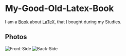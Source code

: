 # My-Good-Old-Latex-Book

I am a [Book](700054.md) about [LaTeX](9300010.md), that [I](0.mg) bought during my Studies.

## Photos

![Front-Side](400000116.jpg)
![Back-Side](400000117.jpg)
